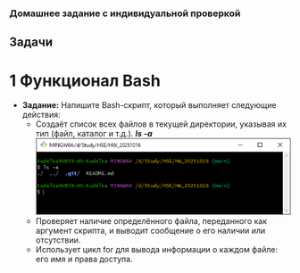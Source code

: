 ###  Домашнее задание с индивидуальной проверкой
##  Задачи
#   1 Функционал Bash

* **Задание:** Напишите Bash-скрипт, который выполняет следующие действия:
    -	Создаёт список всех файлов в текущей директории, указывая их тип (файл, каталог и т.д.).
        ***ls -a***
        ![ex_1_1](HW_1_1.PNG)
    -  Проверяет наличие определённого файла, переданного как аргумент скрипта, и выводит сообщение о его наличии или отсутствии.
    -  Использует цикл for для вывода информации о каждом файле: его имя и права доступа.
